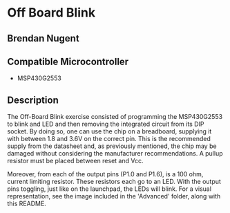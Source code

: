 # Off Board Blink


## Brendan Nugent

## Compatible Microcontroller
* MSP430G2553

## Description
The Off-Board Blink exercise consisted of programming the MSP430G2553 to blink and LED and then removing the integrated circuit from its DIP socket.
By doing so, one can use the chip on a breadboard, supplying it with between 1.8 and 3.6V on the correct pin. This is the recommended supply from the datasheet and, as previously mentioned,
the chip may be damaged without considering the manufacturer recommendations. A pullup resistor must be placed between reset and Vcc.

Moreover, from each of the output pins (P1.0 and P1.6), is a 100 ohm, current limiting resistor. These resistors each go to an LED. With the output pins toggling, just like on
the launchpad, the LEDs will blink. For a visual representation, see the image included in the 'Advanced' folder, along with this README.

 